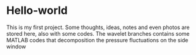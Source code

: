 # Hello-world
This is my first project. Some thoughts, ideas, notes and even photos are stored here, also with some codes.
The wavelet branches contains some MATLAB codes that decomposition the pressure fluctuations on the side window
